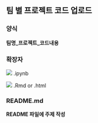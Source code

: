 ## 팀 별 프로젝트 코드 업로드

### 양식
**팀명_프로젝트_코드내용**

### 확장자
<img src="https://img.shields.io/badge/Python-3776AB?style=flat&logo=Python&logoColor=yellow" /> .ipynb 

<img src="https://img.shields.io/badge/R-276DC3?style=flat&logo=R&logoColor=white" /> .Rmd or .html

### README.md
__README 파일에 주제 작성__

